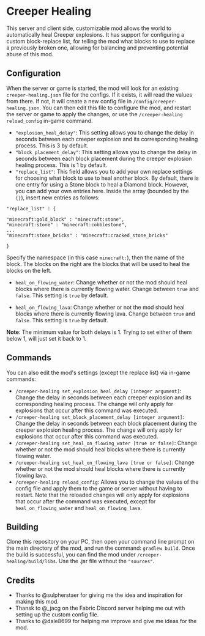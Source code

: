 # Creeper Healing

This server and client side, customizable mod allows the world to automatically heal Creeper explosions. It has support for configuring a custom block-replace list, for telling the mod what blocks to use to replace a previously broken one, allowing for balancing and preventing potential abuse of this mod.

## Configuration
When the server or game is started, the mod will look for an existing `creeper-healing.json` file for the configs. If it exists, it will read the values from there. If not, it will create a new config file in `/config/creeper-healing.json`. You can then edit this file to configure the mod, and restart the server or game to apply the changes, or use the `/creeper-healing reload_config` in-game command.

- `"explosion_heal_delay"`: This setting allows you to change the delay in seconds between each creeper explosion and its corresponding healing process. This is 3 by default.
- `"block_placement_delay"`: This setting allows you to change the delay in seconds between each block placement during the creeper explosion healing process. This is 1 by default.
- `"replace_list"`: This field allows you to add your own replace settings for choosing what block to use to heal another block. By default, there is one entry for using a Stone block to heal a Diamond block. However, you can add your own entries here. Inside the array (bounded by the `{}`), insert new entries as follows:
```
"replace_list" : {

"minecraft:gold_block" : "minecraft:stone",
"minecraft:stone" : "minecraft:cobblestone",
...
"minecraft:stone_bricks" : "minecraft:cracked_stone_bricks"

}
```
Specify the namespace (in this case `minecraft:`), then the name of the block. The blocks on the right are the blocks that will be used to heal the blocks on the left. 

  - `heal_on_flowing_water`: Change whether or not the mod should heal blocks where there is currently flowing water. Change between `true` and `false`. This setting is `true` by default.

  - `heal_on_flowing_lava`: Change whether or not the mod should heal blocks where there is currently flowing lava. Change between `true` and `false`. This setting is `true` by default.

**Note**: The minimum value for both delays is 1. Trying to set either of them below 1, will just set it back to 1.

## Commands

You can also edit the mod's settings (except the replace list) via in-game commands:

 - `/creeper-healing set_explosion_heal_delay [integer argument]`: Change the delay in seconds between each creeper explosion and its corresponding healing process. The change will only apply for explosions that occur after this command was executed.
 - `/creeper-healing set_block_placement_delay [integer argument]`: Change the delay in seconds between each block placement during the creeper explosion healing process. The change will only apply for explosions that occur after this command was executed.
 - `/creeper-healing set_heal_on_flowing_water [true or false]`: Change whether or not the mod should heal blocks where there is currently flowing water.
 - `/creeper-healing set_heal_on_flowing_lava [true or false]`: Change whether or not the mod should heal blocks where there is currently flowing lava.
  - `/creeper-healing reload_config`: Allows you to change the values of the config file and apply them to the game or server without having to restart. Note that the reloaded changes will only apply for explosions that occur after the command was executed, except for `heal_on_flowing_water` and `heal_on_flowing_lava`.

## Building

Clone this repository on your PC, then open your command line prompt on the main directory of the mod, and run the command: `gradlew build`. Once the build is successful, you can find the mod under `/creeper-healing/build/libs`. Use the .jar file without the `"sources"`.

## Credits

- Thanks to @sulpherstaer for giving me the idea and inspiration for making this mod.
- Thansk to @_jacg on the Fabric Discord server helping me out with setting up the custom config file.
- Thanks to @dale8699 for helping me improve and give me ideas for the mod.

